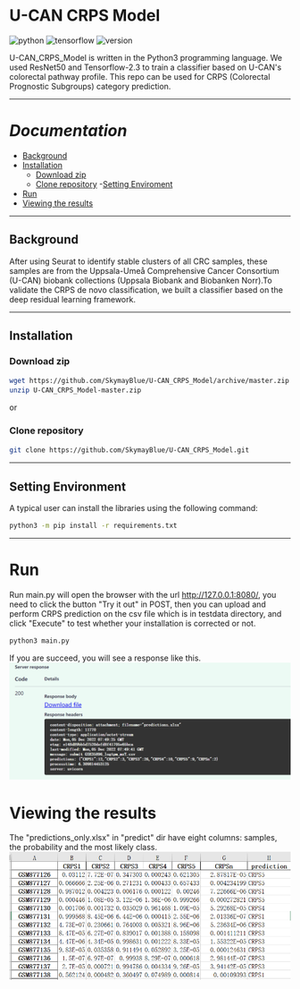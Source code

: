 # U-CAN CRPS Model
![python](https://img.shields.io/badge/Python%20tested-3.9.x%20-blue)
![tensorflow](https://img.shields.io/badge/tensorflow%20tested-2.9.x%20-blue)
![version](https://img.shields.io/badge/version-v.1.0.0-blue)

U-CAN_CRPS_Model is written in the Python3 programming language. We used ResNet50 and Tensorflow-2.3 to train a classifier based on U-CAN's colorectal pathway profile. This repo can be used for CRPS (Colorectal Prognostic Subgroups) category prediction.


---

# _Documentation_

- [Background](#Background)
- [Installation](#installation)
  - [Download zip](#Download-zip)
  - [Clone repository](#Clone-repository)
-[Setting Enviroment](#Setting-Enviroment)
- [Run](#run)
- [Viewing the results](#viewing-the-results)

---

## Background
After using Seurat to identify stable clusters of all CRC samples, these samples are from the Uppsala-Umeå Comprehensive Cancer Consortium (U-CAN) biobank collections (Uppsala Biobank and Biobanken Norr).To validate the CRPS de novo classification, we built a classifier based on the deep residual learning framework.

---

## Installation

### Download zip
```bash
wget https://github.com/SkymayBlue/U-CAN_CRPS_Model/archive/master.zip
unzip U-CAN_CRPS_Model-master.zip
```
or
### Clone repository
```bash
git clone https://github.com/SkymayBlue/U-CAN_CRPS_Model.git
```

---

## Setting Environment
A typical user can install the libraries using the following command:
``` bash
python3 -m pip install -r requirements.txt
```

---

# Run
Run main.py will open the browser with the url http://127.0.0.1:8080/, you need to click the button "Try it out" in POST, then you can upload and perform CRPS prediction on the csv file which is in testdata directory, and click "Execute" to test whether your installation is corrected or not. 
```bash
python3 main.py
```
If you are succeed, you will see a response like this.![response](img/img_2.png)

# Viewing the results
The "predictions_only.xlsx" in "predict" dir have eight columns: samples, the probability and the most likely class.![result](img/img_3.png)
